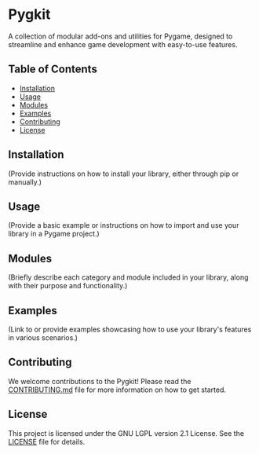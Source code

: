# Pygkit

A collection of modular add-ons and utilities for Pygame, designed to streamline and enhance game development with easy-to-use features.

## Table of Contents

- [Installation](#installation)
- [Usage](#usage)
- [Modules](#modules)
- [Examples](#examples)
- [Contributing](#contributing)
- [License](#license)

## Installation

(Provide instructions on how to install your library, either through pip or manually.)

## Usage

(Provide a basic example or instructions on how to import and use your library in a Pygame project.)

## Modules

(Briefly describe each category and module included in your library, along with their purpose and functionality.)

## Examples

(Link to or provide examples showcasing how to use your library's features in various scenarios.)

## Contributing

We welcome contributions to the Pygkit! Please read the [CONTRIBUTING.md](CONTRIBUTING.md) file for more information on how to get started.

## License

This project is licensed under the GNU LGPL version 2.1 License. See the [LICENSE](LICENSE) file for details.
